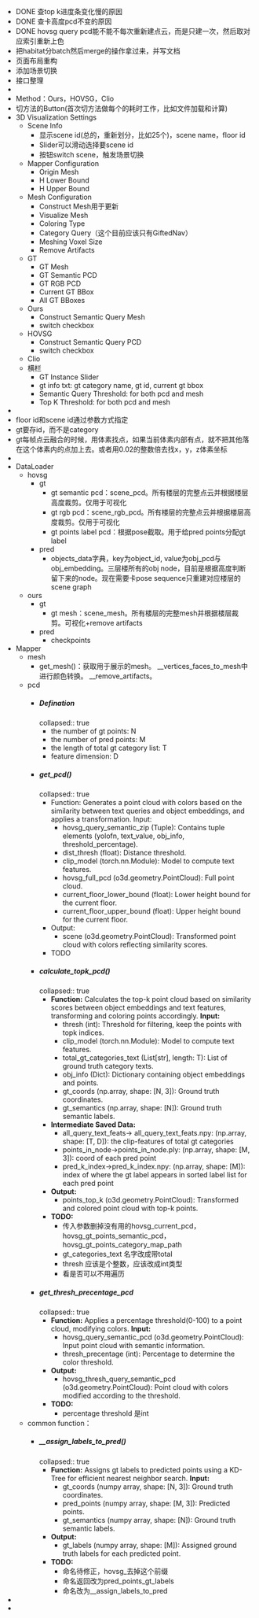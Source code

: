 - DONE 查top k进度条变化慢的原因
- DONE 查卡高度pcd不变的原因
- DONE hovsg query pcd能不能不每次重新建点云，而是只建一次，然后取对应索引重新上色
- 把habitat分batch然后merge的操作拿过来，并写文档
- 页面布局重构
- 添加场景切换
- 接口整理
-
- Method：Ours，HOVSG，Clio
- 切方法的Button(首次切方法做每个的耗时工作，比如文件加载和计算)
- 3D Visualization Settings
	- Scene Info
		- 显示scene id(总的，重新划分，比如25个)，scene name，floor id
		- Slider可以滑动选择要scene id
		- 按钮switch scene，触发场景切换
	- Mapper Configuration
		- Origin Mesh
		- H Lower Bound
		- H Upper Bound
	- Mesh Configuration
		- Construct Mesh用于更新
		- Visualize Mesh
		- Coloring Type
		- Category Query（这个目前应该只有GiftedNav）
		- Meshing Voxel Size
		- Remove Artifacts
	- GT
		- GT Mesh
		- GT Semantic PCD
		- GT RGB PCD
		- Current GT BBox
		- All GT BBoxes
	- Ours
		- Construct Semantic Query Mesh
		- switch checkbox
	- HOVSG
		- Construct Semantic Query PCD
		- switch checkbox
	- Clio
	- 横栏
		- GT Instance Slider
		- gt info txt: gt category name, gt id, current gt bbox
		- Semantic Query Threshold: for both pcd and mesh
		- Top K Threshold: for both pcd and mesh
-
- floor id和scene id通过参数方式指定
- gt要存id，而不是category
- gt每帧点云融合的时候，用体素找点，如果当前体素内部有点，就不把其他落在这个体素内的点加上去。或者用0.02的整数倍去找x，y，z体素坐标
-
- DataLoader
	- hovsg
		- gt
			- gt semantic pcd：scene_pcd。所有楼层的完整点云并根据楼层高度裁剪。仅用于可视化
			- gt rgb pcd：scene_rgb_pcd。所有楼层的完整点云并根据楼层高度裁剪。仅用于可视化
			- gt points label pcd：根据pose截取。用于给pred points分配gt label
		- pred
			- objects_data字典，key为object_id, value为obj_pcd与obj_embedding。三层楼所有的obj node，目前是根据高度判断留下来的node。现在需要卡pose sequence只重建对应楼层的scene graph
	- ours
		- gt
			- gt mesh：scene_mesh。所有楼层的完整mesh并根据楼层裁剪。可视化+remove artifacts
		- pred
			- checkpoints
- Mapper
	- mesh
		- get_mesh()：获取用于展示的mesh。 __vertices_faces_to_mesh中进行颜色转换。 __remove_artifacts。
	- pcd
		- ##### Defination
		  collapsed:: true
			- the number of gt points: N
			- the number of pred points: M
			- the length of total gt category list: T
			- feature dimension: D
		- ##### get_pcd()
		  collapsed:: true
			- Function: Generates a point cloud with colors based on the similarity between text queries and object embeddings, and applies a transformation.
			  Input:
				- hovsg_query_semantic_zip (Tuple): Contains tuple elements (yolofn, text_value, obj_info, threshold_percentage).
				- dist_thresh (float): Distance threshold.
				- clip_model (torch.nn.Module): Model to compute text features.
				- hovsg_full_pcd (o3d.geometry.PointCloud): Full point cloud.
				- current_floor_lower_bound (float): Lower height bound for the current floor.
				- current_floor_upper_bound (float): Upper height bound for the current floor.
			- Output:
				- scene (o3d.geometry.PointCloud): Transformed point cloud with colors reflecting similarity scores.
			- TODO
		- ##### calculate_topk_pcd()
		  collapsed:: true
			- **Function:** Calculates the top-k point cloud based on similarity scores between object embeddings and text features, transforming and coloring points accordingly.
			  **Input:**
				- thresh (int): Threshold for filtering, keep the points with topk indices.
				- clip_model (torch.nn.Module): Model to compute text features.
				- total_gt_categories_text (List[str], length: T): List of ground truth category texts.
				- obj_info (Dict): Dictionary containing object embeddings and points.
				- gt_coords (np.array, shape: [N, 3]): Ground truth coordinates.
				- gt_semantics (np.array, shape: [N]): Ground truth semantic labels.
			- **Intermediate Saved Data:**
				- all_query_text_feats-> all_query_text_feats.npy:  (np.array, shape: [T, D]): the clip-features of total gt categories
				- points_in_node->points_in_node.ply:  (np.array, shape: [M, 3]): coord of each pred point
				- pred_k_index->pred_k_index.npy:  (np.array, shape: [M]): index of where the gt label appears in sorted label list for each pred point
			- **Output:**
				- points_top_k (o3d.geometry.PointCloud): Transformed and colored point cloud with top-k points.
			- **TODO:**
				- 传入参数删掉没有用的hovsg_current_pcd，hovsg_gt_points_semantic_pcd，hovsg_gt_points_category_map_path
				- gt_categories_text 名字改成带total
				- thresh 应该是个整数，应该改成int类型
				- 看是否可以不用遍历
		- ##### get_thresh_precentage_pcd
		  collapsed:: true
			- **Function:** Applies a percentage threshold(0-100) to a point cloud, modifying colors.
			  **Input:**
				- hovsg_query_semantic_pcd (o3d.geometry.PointCloud): Input point cloud with semantic information.
				- thresh_precentage (int): Percentage to determine the color threshold.
			- **Output:**
				- hovsg_thresh_query_semantic_pcd (o3d.geometry.PointCloud): Point cloud with colors modified according to the threshold.
			- **TODO:**
				- percentage threshold 是int
	- common function：
		- ##### __assign_labels_to_pred()
		  collapsed:: true
			- **Function:** Assigns gt labels to predicted points using a KD-Tree for efficient nearest neighbor search.
			  **Input:**
				- gt_coords (numpy array, shape: [N, 3]): Ground truth coordinates.
				- pred_points (numpy array, shape: [M, 3]): Predicted points.
				- gt_semantics (numpy array, shape: [N]): Ground truth semantic labels.
			- **Output:**
				- gt_labels (numpy array, shape: [M]): Assigned ground truth labels for each predicted point.
			- **TODO:**
				- 命名待修正，hovsg_去掉这个前缀
				- 命名返回改为pred_points_gt_labels
				- 命名改为__assign_labels_to_pred
-
-